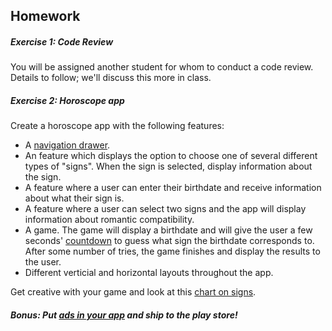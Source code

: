 ## Homework

##### Exercise 1: Code Review

You will be assigned another student for whom to conduct a code review.
Details to follow; we'll discuss this more in class.

##### Exercise 2: Horoscope app

Create a horoscope app with the following features:
* A [navigation drawer](https://developer.android.com/design/patterns/navigation-drawer.html).
* An feature which displays the option to choose one of several different types of "signs". When the sign is
selected, display information about the sign.
* A feature where a user can enter their birthdate and receive information about what their sign is.
* A feature where a user can select two signs and the app will display information about romantic compatibility.
* A game. The game will display a birthdate and will give the user a few seconds'
[countdown](http://developer.android.com/reference/android/os/CountDownTimer.html) to guess what sign the birthdate
corresponds to. After some number of tries, the game finishes and display the results to the user.
* Different verticial and horizontal layouts throughout the app.

Get creative with your game and look at this [chart on signs](http://en.wikipedia.org/wiki/Western_astrology#The_zodiac).

##### Bonus: Put [ads in your app](https://developers.google.com/mobile-ads-sdk/) and ship to the play store!
